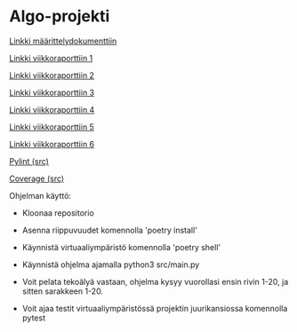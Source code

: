# Algo-projekti


[Linkki määrittelydokumenttiin](documents/maarittely.md)

[Linkki viikkoraporttiin 1](documents/viikkoraportti1.md)

[Linkki viikkoraporttiin 2](documents/viikkoraportti2.md)

[Linkki viikkoraporttiin 3](documents/viikkoraportti3.md)

[Linkki viikkoraporttiin 4](documents/viikkoraportti4.md)

[Linkki viikkoraporttiin 5](documents/viikkoraportti5.md)

[Linkki viikkoraporttiin 6](documents/viikkoraportti6.md)




[Pylint (src)](pylint_report.txt)

[Coverage (src)](coverage_report.txt)




Ohjelman käyttö:

- Kloonaa repositorio
- Asenna riippuvuudet komennolla 'poetry install'
- Käynnistä virtuaaliympäristö komennolla 'poetry shell'
- Käynnistä ohjelma ajamalla python3 src/main.py
- Voit pelata tekoälyä vastaan, ohjelma kysyy vuorollasi ensin rivin 1-20, ja sitten sarakkeen 1-20.

- Voit ajaa testit virtuaaliympäristössä projektin juurikansiossa komennolla pytest